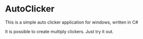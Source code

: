 # AutoClicker

This is a simple auto clicker application for windows, written in C# 

It is possible to create multiply clickers. Just try it out.


